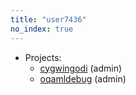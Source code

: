 ```yaml
---
title: "user7436"
no_index: true
---
```


* Projects:
  * [cygwingodi](/projects/cygwingodi/) (admin)
  * [oqamldebug](/projects/oqamldebug/) (admin)
